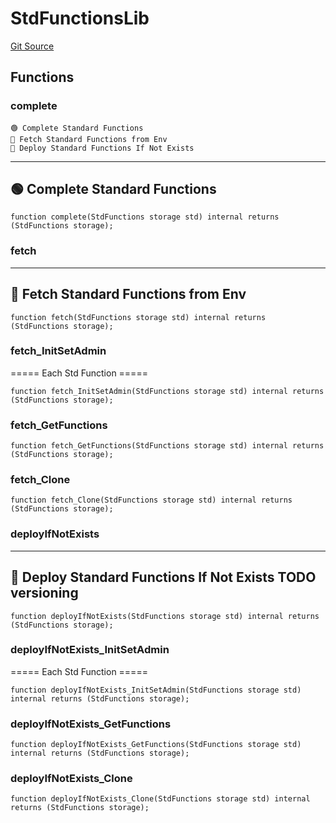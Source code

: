 # StdFunctionsLib
[Git Source](https://github.com/metacontract/mc/blob/df7a49283d8212c99bebd64a186325e91d34c075/resources/devkit/api-reference/registry/StdFunctions.sol)


## Functions
### complete

~~~~~~~~~~~~~~~~~~~~~~~~~~~~~~~~~~~~~~~~~~~~~~~
🟢 Complete Standard Functions
📨 Fetch Standard Functions from Env
🚀 Deploy Standard Functions If Not Exists
~~~~~~~~~~~~~~~~~~~~~~~~~~~~~~~~~~~~~~~~~~~~~~~~~
------------------------------------
🟢 Complete Standard Functions
--------------------------------------


```solidity
function complete(StdFunctions storage std) internal returns (StdFunctions storage);
```

### fetch

-----------------------------------------
📨 Fetch Standard Functions from Env
-------------------------------------------


```solidity
function fetch(StdFunctions storage std) internal returns (StdFunctions storage);
```

### fetch_InitSetAdmin

===== Each Std Function =====


```solidity
function fetch_InitSetAdmin(StdFunctions storage std) internal returns (StdFunctions storage);
```

### fetch_GetFunctions


```solidity
function fetch_GetFunctions(StdFunctions storage std) internal returns (StdFunctions storage);
```

### fetch_Clone


```solidity
function fetch_Clone(StdFunctions storage std) internal returns (StdFunctions storage);
```

### deployIfNotExists

-----------------------------------------------
🚀 Deploy Standard Functions If Not Exists
TODO versioning
-------------------------------------------------


```solidity
function deployIfNotExists(StdFunctions storage std) internal returns (StdFunctions storage);
```

### deployIfNotExists_InitSetAdmin

===== Each Std Function =====


```solidity
function deployIfNotExists_InitSetAdmin(StdFunctions storage std) internal returns (StdFunctions storage);
```

### deployIfNotExists_GetFunctions


```solidity
function deployIfNotExists_GetFunctions(StdFunctions storage std) internal returns (StdFunctions storage);
```

### deployIfNotExists_Clone


```solidity
function deployIfNotExists_Clone(StdFunctions storage std) internal returns (StdFunctions storage);
```

